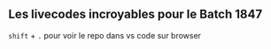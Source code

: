 ## Les livecodes incroyables pour le Batch 1847
`shift` + `.` pour voir le repo dans vs code sur browser
